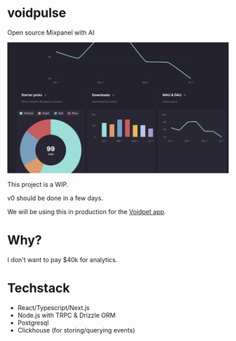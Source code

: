 # voidpulse

Open source Mixpanel with AI

![voidpulse graph ui](/assets/readme-visual2.jpeg)

This project is a WIP.

v0 should be done in a few days.

We will be using this in production for the [Voidpet app](https://voidpet.com).

# Why?

I don't want to pay $40k for analytics.

# Techstack

- React/Typescript/Next.js
- Node.js with TRPC & Drizzle ORM
- Postgresql
- Clickhouse (for storing/querying events)
